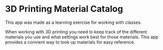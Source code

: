 # 3D Printing Material Catalog

This app was made as a learning exercise for working with classes.

When working with 3D printing you need to keep track of the different materials you use and what settings work best for those materials. This app provides a convient way to look up materials for easy reference.
